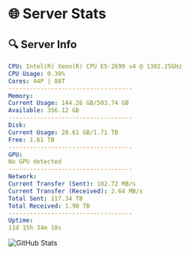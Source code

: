 # 🌐 Server Stats
## 🔍 Server Info
```yaml
CPU: Intel(R) Xeon(R) CPU E5-2699 v4 @ 1302.25GHz
CPU Usage: 0.30%
Cores: 44P | 88T
-----------------------------------
Memory:
Current Usage: 144.26 GB/503.74 GB
Available: 356.12 GB
-----------------------------------
Disk:
Current Usage: 20.61 GB/1.71 TB
Free: 1.61 TB
-----------------------------------
GPU:
No GPU detected
-----------------------------------
Network:
Current Transfer (Sent): 182.72 MB/s
Current Transfer (Received): 2.64 MB/s
Total Sent: 117.34 TB
Total Received: 1.90 TB
-----------------------------------
Uptime:
11d 15h 34m 10s
```
![GitHub Stats](https://img.shields.io/badge/Updated-2025-02-19_14:17:28-blue)